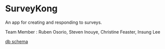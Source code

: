 SurveyKong
==========

An app for creating and responding to surveys.

Team Member : Ruben Osorio, Steven Inouye, Christine Feaster, Insung Lee


[db schema](../schema_first.png)
